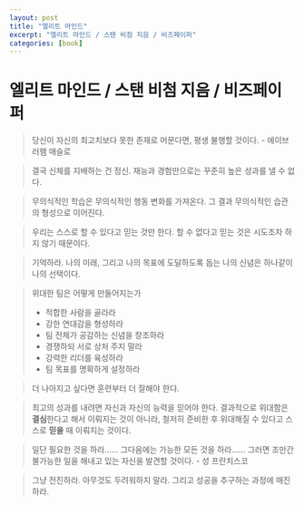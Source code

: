 ```yaml
---
layout: post
title: "엘리트 마인드"
excerpt: "엘리트 마인드 / 스탠 비첨 지음 / 비즈페이퍼"
categories: [book]
---
```


# 엘리트 마인드 / 스탠 비첨 지음 / 비즈페이퍼

> 당신이 자신의 최고치보다 못한 존재로 머문다면, 평생 불행할 것이다. - 에이브러햄 매슬로

> 결국 신체를 지배하는 건 정신. 재능과 경험만으로는 꾸준히 높은 성과를 낼 수 없다.

> 무의식적인 학습은 무의식적인 행동 변화를 가져온다. 그 결과 무의식적인 습관의 형성으로 이어진다.

> 우리는 스스로 할 수 있다고 믿는 것만 한다. 할 수 없다고 믿는 것은 시도조차 하지 않기 때문이다.

> 기억하라. 나의 미래, 그리고 나의 목표에 도달하도록 돕는 나의 신념은 하나같이 나의 선택이다.

> 위대한 팀은 어떻게 만들어지는가
> - 적합한 사람을 골라라
> - 강한 연대감을 형성하라
> - 팀 전체가 공감하는 신념을 창조하라
> - 경쟁하되 서로 상처 주지 말라
> - 강력한 리더를 육성하라
> - 팀 목표를 명확하게 설정하라

> 더 나아지고 싶다면 훈련부터 더 잘해야 한다.

> 최고의 성과를 내려면 자신과 자신의 능력을 믿어야 한다. 결과적으로 위대함은 **결심**한다고 해서 이뤄지는 것이 아니라, 철저히 준비한 후 위대해질 수 있다고 스스로 **믿을** 때 이뤄지는 것이다.

> 일단 필요한 것을 하라...... 그다음에는 가능한 모든 것을 하라...... 그러면 조만간 불가능한 일을 해내고 있는 자신을 발견할 것이다. - 성 프란치스코

> 그냥 전진하라. 아무것도 두려워하지 말라. 그리고 성공을 추구하는 과정에 매진하라.

